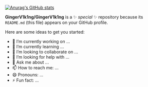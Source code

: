 [![Anurag's GitHub stats](https://github-readme-stats.vercel.app/api?username=GingerV1k1ng&count_private=true&show_icons=true&&theme=Gradient&layout=compact&hide=contribs,prs,issues,stars&include_all_commits=true&langs_count=5)](https://github.com/anuraghazra/github-readme-stats)

**GingerV1k1ng/GingerV1k1ng** is a ✨ _special_ ✨ repository because its `README.md` (this file) appears on your GitHub profile.

Here are some ideas to get you started:

- 🔭 I’m currently working on ...
- 🌱 I’m currently learning ...
- 👯 I’m looking to collaborate on ...
- 🤔 I’m looking for help with ...
- 💬 Ask me about ...
- 📫 How to reach me: ...
- 😄 Pronouns: ...
- ⚡ Fun fact: ...
